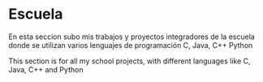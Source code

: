 # Escuela

En esta seccion subo mis trabajos y proyectos integradores de la escuela donde se utilizan varios lenguajes de programación C, Java, C++ Python

This section is for all my school projects, with different languages like C, Java, C++ and Python
